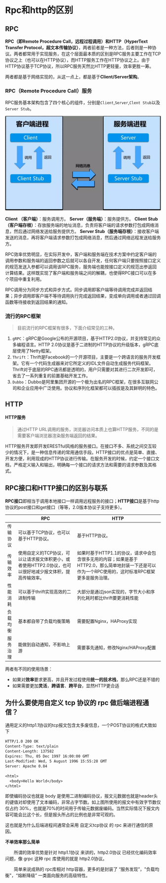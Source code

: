 # Rpc和http的区别

## RPC

**RPC（即Remote Procedure Call，远程过程调用）和HTTP（HyperText Transfer Protocol，超文本传输协议）**，两者前者是一种方法，后者则是一种协议。两者都常用于实现服务，在这个层面最本质的区别是RPC服务主要工作在TCP协议之上（也可以在HTTP协议），而HTTP服务工作在HTTP协议之上。由于HTTP协议基于TCP协议，所以RPC服务天然比HTTP更轻量，效率更胜一筹。

两者都是基于网络实现的，从这一点上，都是基于**Client/Server架构**。

### RPC（Remote Procedure Call）服务

RPC服务基本架构包含了四个核心的组件，分别是`Client`,`Server`,`Clent Stub`以及`Server Stub`。



![img](https://raw.githubusercontent.com/DecZeroTwo/blogimage/main/images/202311251807345.jpeg)



 **Client （客户端）**：服务调用方。 **Server（服务端）**：服务提供方。 **Client Stub（客户端存根）**：存放服务端的地址消息，负责将客户端的请求参数打包成网络消息，然后通过网络发送给服务提供方。 **Server Stub（服务端存根）**：接收客户端发送的消息，再将客户端请求参数打包成网络消息，然后通过网络远程发送给服务方。

RPC效率优势明显，在实际开发中，客户端和服务端在技术方案中约定客户端的调用参数和服务端的返回参数之后就可以各自开发，任何客户端只要按照接口定义的规范发送入参都可以调用该RPC服务，服务端也能按接口定义的规范出参返回计算结果。这样既实现了客户端和服务端之间的解耦，也使得RPC接口可以在多个项目中重复利用。

RPC调用分为同步方式和异步方式。同步调用即客户端等待调用完成并返回结果；异步调用即客户端不等待调用执行完成返回结果，变成单向调用或者通过回调函数等待接收到返回结果的通知。



### 流行的RPC框架

>  目前流行的RPC框架有很多，下面介绍常见的三种。

1. `gRPC`：gRPC是Google公布的开源项目，基于HTTP2.0协议，并支持常见的众多编程语言。HTTP 2.0协议是基于二进制的HTTP协议的升级版本，gRPC底层使用了Netty框架。
2. `Thrift`：Thrift是Facebook的一个开源项目，主要是一个跨语言的服务开发框架。它有一个代码生成器来对它所定义的IDL文件自动生成服务代码框架。Thrift对于底层的RPC通讯都是透明的，用户只需要对其进行二次开发即可，省去了一系列重复的前置基础开发工作。
3. `Dubbo`：Dubbo是阿里集团开源的一个极为出名的RPC框架，在很多互联网公司和企业应用中广泛使用。协议和序列化框架都可以插拔是及其鲜明的特色。



## HTTP

#### HTTP服务

>  通过HTTP URL调用的服务，浏览器访问本质上也算HTTP服务，不同的是需要客户端浏览器渲染服务端返回的结果。

HTTP服务开发即开发ERESTful风格的服务接口。在接口不多、系统之间交互较少的情况下，是一种信息传递的常用通信手段。HTTP接口的优点是简单、直接、开发方便，利用现成的HTTP协议进行传输。在服务开发的时候，约定一个接口文档，严格定义输入和输出，明确每一个接口的请求方法和需要的请求参数及其格式。



## 



## RPC接口和HTTP接口的区别与联系

**RPC接口**即相当于调用本地接口一样调用远程服务的接口；**HTTP接口**是基于http协议的post接口和get接口（等等，2.0版本协议子支持更多）。



|          | RPC                                                          | HTTP                                                         |
| -------- | ------------------------------------------------------------ | ------------------------------------------------------------ |
| 传输协议 | 可以基于TCP协议，也可以基于HTTP协议。                        | 基于HTTP协议。                                               |
| 传输效率 | 使用自定义的TCP协议，可以让请求报文体积更小，或者使用HTTP2.0协议，也可以很好地减少报文体积，提高传输效率。 | 如果时基于HTTP1.1的协议，请求中会包含很多无用的内容；如果是基于HTTP2.0，那么简单地封装一下还是可以作为一个RPC使用的，这时标准RPC框架更多是服务治理。 |
| 性能消耗 | 可以基于thrift实现高效的二进制传输                           | 大部分是通过json实现的，字节大小和序列化耗时都比thrift要更消耗性能 |
| 负载均衡 | 基本都自带了负载均衡策略                                     | 需要配置Nginx，HAProxy实现                                   |
| 服务治理 | 能做到自动通知，不影响上游                                   | 需要事先通知，修改Nginx/HAProxy配置                          |

两者有不同的使用场景：

- 如果对**效率**要求更高，并且开发过程使用**统一的技术栈**，那么RPC还是不错的
- 如果需要更加**灵活**，**跨语言**、**跨平台**，显然HTTP更合适



## 为什么要使用自定义 tcp 协议的 rpc 做后端进程通信？

通用定义的http1.1协议的tcp报文包含太多废信息，一个POST协议的格式大致如下

```http
HTTP/1.0 200 OK 
Content-Type: text/plain
Content-Length: 137582
Expires: Thu, 05 Dec 1997 16:00:00 GMT
Last-Modified: Wed, 5 August 1996 15:55:28 GMT
Server: Apache 0.84

<html>
  <body>Hello World</body>
</html>
```

即使编码协议也就是 body 是使用二进制编码协议，报文元数据也就是header头的键值对却使用了文本编码，非常占字节数。如上图所使用的报文中有效字节数仅仅占约 30%，也就是70%的时间用于传输元数据废编码。当然实际情况下报文内容可能会比这个长，但是报头所占的比例也是非常可观的。

这也就是为什么后端进程间通常会采用 自定义tcp协议 的 rpc 来进行通信的原因。



**不单效率那么简单**

　　所谓的效率优势是针对 http1.1协议 来讲的，http2.0协议 已经优化编码效率问题，像 grpc 这种 rpc 库使用的就是 http2.0协议。

　　简单来说成熟的 rpc库相对 http容器，更多的是封装了 “服务发现”，"负载均衡"，“熔断降级” 一类面向服务的高级特性。